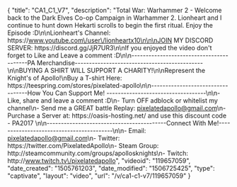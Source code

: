 {
    "title": "CA1_C1_V7",
    "description": "Total War: Warhammer 2 - Welcome back to the Dark Elves Co-op Campaign in Warhammer 2. Lionheart and I continue to hunt down Hekarti scrolls to begin the first ritual. Enjoy the Episode :D\n\nLionheart's Channel: https:\/\/www.youtube.com\/user\/lionheartx10\n\n\nJOIN MY DISCORD SERVER: https:\/\/discord.gg\/JjR7UR3\n\nIf you enjoyed the video don't forget to Like and Leave a comment :D\n\n-----------------------------------------PA Merchandise---------------------------------------------\n\nBUYING A SHIRT WILL SUPPORT A CHARITY!\n\nRepresent the Knight's of Apollo!\nBuy a T-shirt Here: https:\/\/teespring.com\/stores\/pixelated-apollo\n\n----------------------------------How You Can Support Me! -----------------------------------\n\n- Like, share and leave a comment :D\n- Turn OFF adblock or whitelist my channel\n- Send me a GREAT battle Replay: pixelatedapollo@gmail.com\n- Purchase a Server at: https:\/\/oasis-hosting.net\/ and use this discount code - PA2017 \n\n------------------------------------------Connect With Me!-----------------------------------------\n\n- Email: pixelatedapollo@gmail.com\n- Twitter: https:\/\/twitter.com\/PixelatedApollo\n- Steam Group:  http:\/\/steamcommunity.com\/groups\/apollosknights\n- Twitch: http:\/\/www.twitch.tv\/pixelatedapollo",
    "videoid": "119657059",
    "date_created": "1505761203",
    "date_modified": "1506725425",
    "type": "captivate",
    "layout": "video",
    "url": "\/v\/ca1-c1-v7\/119657059"
}